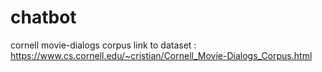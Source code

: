 # chatbot
cornell movie-dialogs corpus
link to dataset : https://www.cs.cornell.edu/~cristian/Cornell_Movie-Dialogs_Corpus.html
